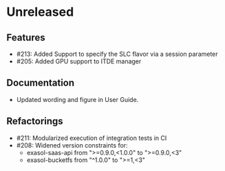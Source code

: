 # Unreleased

## Features

* #213: Added Support to specify the SLC flavor via a session parameter
* #205: Added GPU support to ITDE manager

## Documentation

* Updated wording and figure in User Guide.

## Refactorings

* #211: Modularized execution of integration tests in CI
* #208: Widened version constraints for:
   * exasol-saas-api from ">=0.9.0,<1.0.0" to ">=0.9.0,<3"
   * exasol-bucketfs from "^1.0.0" to ">=1,<3"

